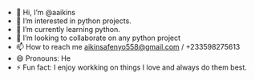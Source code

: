 - 👋 Hi, I’m @aaikins
- 👀 I’m interested in python projects.
- 🌱 I’m currently learning python.
- 💞️ I’m looking to collaborate on any python project
- 📫 How to reach me aikinsafenyo558@gmail.com / +233598275613
- 😄 Pronouns: He
- ⚡ Fun fact: I enjoy workking on things I love and always do them best.

<!---
aaikins/aaikins is a ✨ special ✨ repository because its `README.md` (this file) appears on your GitHub profile.
You can click the Preview link to take a look at your changes.
--->
